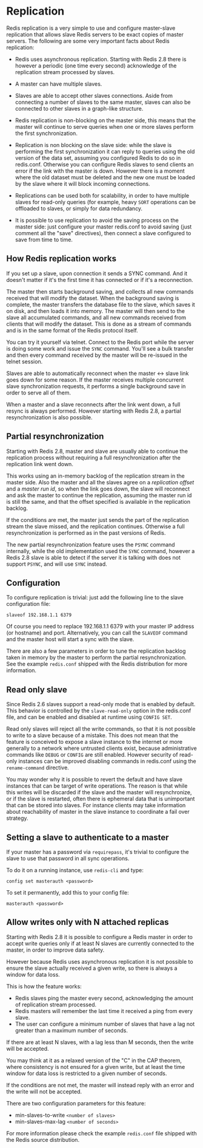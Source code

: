 Replication
===

Redis replication is a very simple to use and configure master-slave
replication that allows slave Redis servers to be exact copies of
master servers. The following are some very important facts about Redis
replication:

* Redis uses asynchronous replication. Starting with Redis 2.8 there is however a periodic (one time every second) acknowledge of the replication stream processed by slaves.

* A master can have multiple slaves.

* Slaves are able to accept other slaves connections. Aside from
connecting a number of slaves to the same master, slaves can also be
connected to other slaves in a graph-like structure.

* Redis replication is non-blocking on the master side, this means that
the master will continue to serve queries when one or more slaves perform
the first synchronization.

* Replication is non blocking on the slave side: while the slave is performing
the first synchronization it can reply to queries using the old version of
the data set, assuming you configured Redis to do so in redis.conf.
Otherwise you can configure Redis slaves to send clients an error if the
link with the master is down. However there is a moment where the old dataset must be deleted and the new one must be loaded by the slave where it will block incoming connections.

* Replications can be used both for scalability, in order to have
multiple slaves for read-only queries (for example, heavy `SORT`
operations can be offloaded to slaves, or simply for data redundancy.

* It is possible to use replication to avoid the saving process on the
master side: just configure your master redis.conf to avoid saving
(just comment all the "save" directives), then connect a slave
configured to save from time to time.

How Redis replication works
---

If you set up a slave, upon connection it sends a SYNC command. And
it doesn't matter if it's the first time it has connected or if it's
a reconnection.

The master then starts background saving, and collects all new
commands received that will modify the dataset. When the background
saving is complete, the master transfers the database file to the slave,
which saves it on disk, and then loads it into memory. The master will
then send to the slave all accumulated commands, and all new commands
received from clients that will modify the dataset. This is done as a
stream of commands and is in the same format of the Redis protocol itself.

You can try it yourself via telnet. Connect to the Redis port while the
server is doing some work and issue the `SYNC` command. You'll see a bulk
transfer and then every command received by the master will be re-issued
in the telnet session.

Slaves are able to automatically reconnect when the master <->
slave link goes down for some reason. If the master receives multiple
concurrent slave synchronization requests, it performs a single
background save in order to serve all of them.

When a master and a slave reconnects after the link went down, a full resync
is always performed. However starting with Redis 2.8, a partial resynchronization
is also possible.

Partial resynchronization
---

Starting with Redis 2.8, master and slave are usually able to continue the
replication process without requiring a full resynchronization after the
replication link went down.

This works using an in-memory backlog of the replication stream in the
master side. Also the master and all the slaves agree on a *replication
offset* and a *master run id*, so when the link goes down, the slave will
reconnect and ask the master to continue the replication, assuming the
master run id is still the same, and that the offset specified is available
in the replication backlog.

If the conditions are met, the master just sends the part of the replication
stream the slave missed, and the replication continues.
Otherwise a full resynchronization is performed as in the past versions of
Redis.

The new partial resynchronization feature uses the `PSYNC` command internally,
while the old implementation used the `SYNC` command, however a Redis 2.8
slave is able to detect if the server it is talking with does not support
`PSYNC`, and will use `SYNC` instead.

Configuration
---

To configure replication is trivial: just add the following line to the slave
configuration file:

    slaveof 192.168.1.1 6379

Of course you need to replace 192.168.1.1 6379 with your master IP address (or
hostname) and port. Alternatively, you can call the `SLAVEOF` command and the
master host will start a sync with the slave.

There are also a few parameters in order to tune the replication backlog taken
in memory by the master to perform the partial resynchronization. See the example
`redis.conf` shipped with the Redis distribution for more information.

Read only slave
---

Since Redis 2.6 slaves support a read-only mode that is enabled by default.
This behavior is controlled by the `slave-read-only` option in the redis.conf file, and can be enabled and disabled at runtime using `CONFIG SET`.

Read only slaves will reject all the write commands, so that it is not possible to write to a slave because of a mistake. This does not mean that the feature is conceived to expose a slave instance to the internet or more generally to a network where untrusted clients exist, because administrative commands like `DEBUG` or `CONFIG` are still enabled. However security of read-only instances can be improved disabling commands in redis.conf using the `rename-command` directive.

You may wonder why it is possible to revert the default and have slave instances that can be target of write operations. The reason is that while this writes will be discarded if the slave and the master will resynchronize, or if the slave is restarted, often there is ephemeral data that is unimportant that can be stored into slaves. For instance clients may take information about reachability of master in the slave instance to coordinate a fail over strategy.

Setting a slave to authenticate to a master
---

If your master has a password via `requirepass`, it's trivial to configure the
slave to use that password in all sync operations.

To do it on a running instance, use `redis-cli` and type:

    config set masterauth <password>

To set it permanently, add this to your config file:

    masterauth <password>

Allow writes only with N attached replicas
---

Starting with Redis 2.8 it is possible to configure a Redis master in order to
accept write queries only if at least N slaves are currently connected to the
master, in order to improve data safety.

However because Redis uses asynchronous replication it is not possible to ensure
the slave actually received a given write, so there is always a window for data
loss.

This is how the feature works:

* Redis slaves ping the master every second, acknowledging the amount of replication stream processed.
* Redis masters will remember the last time it received a ping from every slave.
* The user can configure a minimum number of slaves that have a lag not greater than a maximum number of seconds.

If there are at least N slaves, with a lag less than M seconds, then the write will be accepted.

You may think at it as a relaxed version of the "C" in the CAP theorem, where consistency is not ensured for a given write, but at least the time window for data loss is restricted to a given number of seconds.

If the conditions are not met, the master will instead reply with an error and the write will not be accepted.

There are two configuration parameters for this feature:

* min-slaves-to-write `<number of slaves>`
* min-slaves-max-lag `<number of seconds>`

For more information please check the example `redis.conf` file shipped with the
Redis source distribution.
